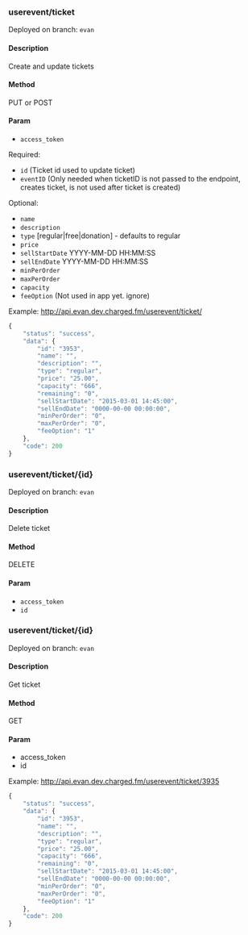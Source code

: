 ### **userevent/ticket**

Deployed on branch: `evan`

#### **Description**

Create and update tickets

#### **Method**

PUT or POST

#### **Param**

- `access_token`

Required:
- `id` (Ticket id used to update ticket)
- `eventID` (Only needed when ticketID is not passed to the endpoint, creates ticket, is not used after ticket is created)

Optional:
- `name`
- `description`
- `type` [regular|free|donation] - defaults to regular
- `price`
- `sellStartDate` YYYY-MM-DD HH:MM:SS
- `sellEndDate` YYYY-MM-DD HH:MM:SS
- `minPerOrder`
- `maxPerOrder`
- `capacity`
- `feeOption` (Not used in app yet. ignore)



Example:
http://api.evan.dev.charged.fm/userevent/ticket/
```javascript
{
    "status": "success",
    "data": {
        "id": "3953",
        "name": "",
        "description": "",
        "type": "regular",
        "price": "25.00",
        "capacity": "666",
        "remaining": "0",
        "sellStartDate": "2015-03-01 14:45:00",
        "sellEndDate": "0000-00-00 00:00:00",
        "minPerOrder": "0",
        "maxPerOrder": "0",
        "feeOption": "1"
    },
    "code": 200
}
```




### **userevent/ticket/{id}**

Deployed on branch: `evan`

#### **Description**

Delete ticket

#### **Method**

DELETE

#### **Param**

- `access_token`
- `id`



### **userevent/ticket/{id}**

Deployed on branch: `evan`

#### **Description**

Get ticket

#### **Method**

GET

#### **Param**

- access_token
- id

Example:
http://api.evan.dev.charged.fm/userevent/ticket/3935
```javascript
{
    "status": "success",
    "data": {
        "id": "3953",
        "name": "",
        "description": "",
        "type": "regular",
        "price": "25.00",
        "capacity": "666",
        "remaining": "0",
        "sellStartDate": "2015-03-01 14:45:00",
        "sellEndDate": "0000-00-00 00:00:00",
        "minPerOrder": "0",
        "maxPerOrder": "0",
        "feeOption": "1"
    },
    "code": 200
}
```
